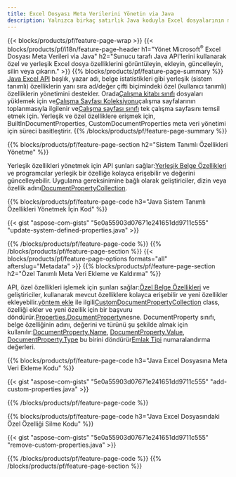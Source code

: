 ```yaml
---
title: Excel Dosyası Meta Verilerini Yönetin via Java
description: Yalnızca birkaç satırlık Java koduyla Excel dosyalarının meta verilerini görüntüleyin, ekleyin, düzenleyin, kaldırın veya ayıklayın
---
```

{{< blocks/products/pf/feature-page-wrap >}}
{{< blocks/products/pf/i18n/feature-page-header h1="Yönet Microsoft<sup>&reg;</sup> Excel Dosyası Meta Verileri via Java" h2="Sunucu tarafı Java API\'lerini kullanarak özel ve yerleşik Excel dosya özelliklerini görüntüleyin, ekleyin, güncelleyin, silin veya çıkarın." >}}
{{% blocks/products/pf/feature-page-summary %}}
[Java Excel API](/cells/tr/java/) başlık, yazar adı, belge istatistikleri gibi yerleşik (sistem tanımlı) özelliklerin yanı sıra ad/değer çifti biçimindeki özel (kullanıcı tanımlı) özelliklerin yönetimini destekler. Orada[Çalışma kitabı sınıfı](https://reference.aspose.com/cells/java/com.aspose.cells/Workbook) dosyaları yüklemek için ve[Çalışma Sayfası Koleksiyonu](https://reference.aspose.com/cells/java/com.aspose.cells/WorksheetCollection)çalışma sayfalarının toplanmasıyla ilgilenir ve[Çalışma sayfası sınıfı](https://reference.aspose.com/cells/java/com.aspose.cells/Worksheet) tek çalışma sayfasını temsil etmek için. Yerleşik ve özel özelliklere erişmek için, BuiltInDocumentProperties, CustomDocumentProperties meta veri yönetimi için süreci basitleştirir.
{{% /blocks/products/pf/feature-page-summary %}}

{{% blocks/products/pf/feature-page-section h2="Sistem Tanımlı Özellikleri Yönetme" %}}

 Yerleşik özellikleri yönetmek için API şunları sağlar:[Yerleşik Belge Özellikleri](https://reference.aspose.com/cells/java/com.aspose.cells/worksheetcollection#BuiltInDocumentProperties) ve programcılar yerleşik bir özelliğe kolayca erişebilir ve değerini güncelleyebilir. Uygulama gereksinimine bağlı olarak geliştiriciler, dizin veya özellik adını[DocumentPropertyCollection](https://reference.aspose.com/cells/java/com.aspose.cells/DocumentPropertyCollection). 

{{% blocks/products/pf/feature-page-code h3="Java Sistem Tanımlı Özellikleri Yönetmek İçin Kod" %}}

{{< gist "aspose-com-gists" "5e0a55903d07671e241651dd9711c555" "update-system-defined-properties.java" >}}

{{% /blocks/products/pf/feature-page-code %}}
{{% /blocks/products/pf/feature-page-section %}}
{{< blocks/products/pf/feature-page-options formats="all" afterslug="Metadata" >}}
{{% blocks/products/pf/feature-page-section h2="Özel Tanımlı Meta Veri Ekleme ve Kaldırma" %}}

API, özel özellikleri işlemek için şunları sağlar:[Özel Belge Özellikleri](https://reference.aspose.com/cells/java/com.aspose.cells/worksheetcollection#CustomDocumentProperties) ve geliştiriciler, kullanarak mevcut özelliklere kolayca erişebilir ve yeni özellikler ekleyebilir.[yöntem ekle](https://reference.aspose.com/cells/java/com.aspose.cells/customdocumentpropertycollection#add(java.lang.String,%20boolean) ) ile ilgili[CustomDocumentPropertyCollection](https://reference.aspose.com/cells/java/com.aspose.cells/CustomDocumentPropertyCollection) class, özelliği ekler ve yeni özellik için bir başvuru döndürür.[Properties.DocumentProperty](https://reference.aspose.com/cells/java/com.aspose.cells/DocumentProperty)nesne. DocumentProperty sınıfı, belge özelliğinin adını, değerini ve türünü şu şekilde almak için kullanılır:[DocumentProperty.Name](https://reference.aspose.com/cells/java/com.aspose.cells/documentproperty#Name), [DocumentProperty.Value](https://reference.aspose.com/cells/java/com.aspose.cells/documentproperty#Value),  [DocumentProperty.Type](https://reference.aspose.com/cells/java/com.aspose.cells/documentproperty#Type) bu birini döndürür[Emlak Tipi](https://reference.aspose.com/cells/java/com.aspose.cells/PropertyType) numaralandırma değerleri.
 
{{% blocks/products/pf/feature-page-code h3="Java Excel Dosyasına Meta Veri Ekleme Kodu" %}}

{{< gist "aspose-com-gists" "5e0a55903d07671e241651dd9711c555" "add-custom-properties.java" >}}

{{% /blocks/products/pf/feature-page-code %}}


{{% blocks/products/pf/feature-page-code h3="Java Excel Dosyasındaki Özel Özelliği Silme Kodu" %}}

{{< gist "aspose-com-gists" "5e0a55903d07671e241651dd9711c555" "remove-custom-properties.java" >}}

{{% /blocks/products/pf/feature-page-code %}}
{{% /blocks/products/pf/feature-page-section %}}
